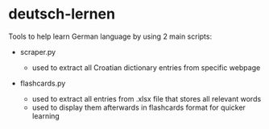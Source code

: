 # deutsch-lernen
Tools to help learn German language by using 2 main scripts:

- scraper.py
  - used to extract all Croatian dictionary entries from specific webpage

- flashcards.py
  - used to extract all entries from .xlsx file that stores all relevant words
  - used to display them afterwards in flashcards format for quicker learning
